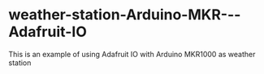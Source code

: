 # weather-station-Arduino-MKR---Adafruit-IO
This is an example of using Adafruit IO with Arduino  MKR1000 as weather station 

